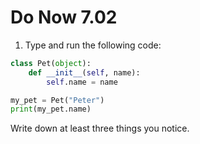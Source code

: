 # Do Now 7.02

1. Type and run the following code: 

```python
class Pet(object): 
	def __init__(self, name): 
		self.name = name

my_pet = Pet("Peter")
print(my_pet.name)
```

Write down at least three things you notice.